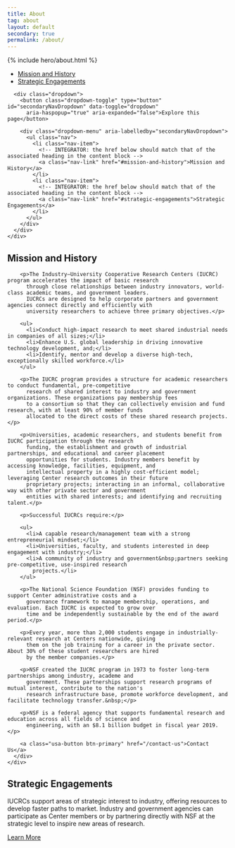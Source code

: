 ```yaml
---
title: About
tag: about
layout: default
secondary: true
permalink: /about/
---
```


{% include hero/about.html %}

<div class="stickybits-wrapper">
  <div class="secondary-nav" style="position: sticky;">
    <div class="container">
      <div class="secondary-nav__scrollspy">
        <ul class="nav">
          <li class="nav-item">
            <!-- INTEGRATOR: the href below should match that of the associated heading in the content block -->
            <a class="nav-link" href="#mission-and-history">Mission and History</a>
          </li>
          <li class="nav-item">
            <!-- INTEGRATOR: the href below should match that of the associated heading in the content block -->
            <a class="nav-link" href="#strategic-engagements">Strategic Engagements</a>
          </li>
        </ul>
      </div>

      <div class="dropdown">
        <button class="dropdown-toggle" type="button" id="secondaryNavDropdown" data-toggle="dropdown"
          aria-haspopup="true" aria-expanded="false">Explore this page</button>

        <div class="dropdown-menu" aria-labelledby="secondaryNavDropdown">
          <ul class="nav">
            <li class="nav-item">
              <!-- INTEGRATOR: the href below should match that of the associated heading in the content block -->
              <a class="nav-link" href="#mission-and-history">Mission and History</a>
            </li>
            <li class="nav-item">
              <!-- INTEGRATOR: the href below should match that of the associated heading in the content block -->
              <a class="nav-link" href="#strategic-engagements">Strategic Engagements</a>
            </li>
          </ul>
        </div>
      </div>
    </div>
  </div>

  <div class="content-block">
    <div class="container">
      <div class="content-block__inner">
        <h2 id="mission-and-history"><span class="highlight">Mission and History</span></h2>

        <p>The Industry–University Cooperative Research Centers (IUCRC) program accelerates the impact of basic research
          through close relationships between industry innovators, world-class academic teams, and government leaders.
          IUCRCs are designed to help corporate partners and government agencies connect directly and efficiently with
          university researchers to achieve three primary objectives.</p>

        <ul>
          <li>Conduct high-impact research to meet shared industrial needs in companies of all sizes;</li>
          <li>Enhance U.S. global leadership in driving innovative technology development, and;</li>
          <li>Identify, mentor and develop a diverse high-tech, exceptionally skilled workforce.</li>
        </ul>

        <p>The IUCRC program provides a structure for academic researchers to conduct fundamental, pre-competitive
          research of shared interest to industry and government organizations. These organizations pay membership fees
          to a consortium so that they can collectively envision and fund research, with at least 90% of member funds
          allocated to the direct costs of these shared research projects.</p>

        <p>Universities, academic researchers, and students benefit from IUCRC participation through the research
          funding, the establishment and growth of industrial partnerships, and educational and career placement
          opportunities for students. Industry members benefit by accessing knowledge, facilities, equipment, and
          intellectual property in a highly cost-efficient model; leveraging Center research outcomes in their future
          proprietary projects; interacting in an informal, collaborative way with other private sector and government
          entities with shared interests; and identifying and recruiting talent.</p>

        <p>Successful IUCRCs require:</p>

        <ul>
          <li>A capable research/management team with a strong entrepreneurial mindset;</li>
          <li>Universities, faculty, and students interested in deep engagement with industry;</li>
          <li>A community of industry and government&nbsp;partners seeking pre-competitive, use-inspired research
            projects.</li>
        </ul>

        <p>The National Science Foundation (NSF) provides funding to support Center administrative costs and a
          governance framework to manage membership, operations, and evaluation. Each IUCRC is expected to grow over
          time and be independently sustainable by the end of the award period.</p>

        <p>Every year, more than 2,000 students engage in industrially-relevant research at Centers nationwide, giving
          them on the job training for a career in the private sector. About 30% of these student researchers are hired
          by the member companies.</p>

        <p>NSF created the IUCRC program in 1973 to foster long-term partnerships among industry, academe and
          government. These partnerships support research programs of mutual interest, contribute to the nation's
          research infrastructure base, promote workforce development, and facilitate technology transfer.&nbsp;</p>

        <p>NSF is a federal agency that supports fundamental research and education across all fields of science and
          engineering, with an $8.1 billion budget in fiscal year 2019.</p>

        <a class="usa-button btn-primary" href="/contact-us">Contact Us</a>
      </div>
    </div>
  </div>

  <div class="content-block content-block--bg">
    <div class="container">
      <div class="content-block__inner">
        <h2 id="strategic-engagements"><span class="highlight">Strategic Engagements</span></h2>
        <p>IUCRCs support areas of strategic interest to industry, offering resources to develop faster paths to market.
          Industry and government agencies can participate as Center members or by partnering directly with NSF at the
          strategic level to inspire new areas of research.&nbsp;&nbsp;</p>
        <a class="usa-button btn-primary" href="/strategic-engagements">Learn More</a>
      </div>
    </div>
  </div>
</div>